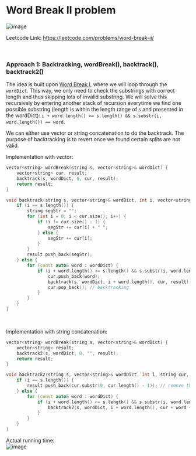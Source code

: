 # Word Break II problem
![image](https://user-images.githubusercontent.com/25105806/172548648-d4d10a0a-115f-4987-b342-5b341bd565be.png)


Leetcode Link: https://leetcode.com/problems/word-break-ii/

<br />

### Approach 1: Backtracking, wordBreak(), backtrack(), backtrack2()
The idea is built upon [Word Break I](https://github.com/artisan1218/LeetCode-Solution/tree/main/wordBreak), where we will loop through the `wordDict`. This way, we only need to check the substrings with correct length and thus skipping lots of invalid substring. We will solve this recursively by entering another stack of recursion everytime we find one possible substring (length is within the length range of `s` and presented in the wordDict): `i + word.length() <= s.length() && s.substr(i, word.length()) == word`.

We can either use vector or string concatenation to do the backtrack. The purpose of backtracking is to revert once we found certain splits are not valid.

Implementation with vector:
```cpp
vector<string> wordBreak(string s, vector<string>& wordDict) {
    vector<string> cur, result;
    backtrack(s, wordDict, 0, cur, result);
    return result;
}

void backtrack(string s, vector<string>& wordDict, int i, vector<string>& cur, vector<string>& result) {
    if (i == s.length()) {
        string segStr = "";
        for (int i = 0; i < cur.size(); i++) {
            if (i != cur.size() - 1) {
                segStr += cur[i] + " ";
            } else {
                segStr += cur[i];
            }
        }
        result.push_back(segStr);
    } else {
        for (const auto& word : wordDict) {
            if (i + word.length() <= s.length() && s.substr(i, word.length()) == word) {
                cur.push_back(word);
                backtrack(s, wordDict, i + word.length(), cur, result);
                cur.pop_back(); // backtracking
            }
        }
    }
}
```

<br />

Implementation with string concatenation:
```cpp
vector<string> wordBreak(string s, vector<string>& wordDict) {
    vector<string> result;
    backtrack2(s, wordDict, 0, "", result);
    return result;
}

void backtrack2(string s, vector<string>& wordDict, int i, string cur, vector<string>& result) {
    if (i == s.length()) {
        result.push_back(cur.substr(0, cur.length() - 1)); // remove the tailing space
    } else {
        for (const auto& word : wordDict) {
            if (i + word.length() <= s.length() && s.substr(i, word.length()) == word) {
                backtrack2(s, wordDict, i + word.length(), cur + word + " ", result);
            }
        }
    }
}
```

Actual running time:\
![image](https://user-images.githubusercontent.com/25105806/172550030-b109baa1-a7e2-4f15-8993-907c4cb7a9dc.png)
